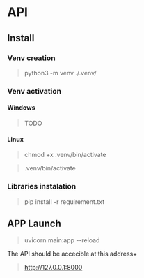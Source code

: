 
# API

## Install

### Venv creation

>  python3 -m venv ./.venv/

### Venv activation

#### Windows

> TODO

#### Linux

> chmod +x .venv/bin/activate

> .venv/bin/activate

### Libraries instalation

> pip install -r requirement.txt

## APP Launch

> uvicorn main:app --reload

The API should be accecible at this address+

>  http://127.0.0.1:8000